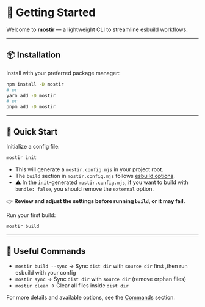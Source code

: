 # 🚀 Getting Started

Welcome to **mostir** — a lightweight CLI to streamline esbuild workflows.

---

## 📦 Installation

Install with your preferred package manager:

```bash
npm install -D mostir
# or
yarn add -D mostir
# or
pnpm add -D mostir
```

---

## 🚀 Quick Start

Initialize a config file:

```bash
mostir init
```

- This will generate a `mostir.config.mjs` in your project root.  
- The `build` section in `mostir.config.mjs` follows [esbuild options](https://esbuild.github.io/api/).
- ⚠️ In the `init`-generated `mostir.config.mjs`, if you want to build with `bundle: false`, you should remove the `external` option.

👉 **Review and adjust the settings before running `build`, or it may fail.**

Run your first build:

```bash
mostir build
```


---

## 🧹 Useful Commands

- `mostir build --sync` → Sync `dist dir` with `source dir` first ,then run esbuild with your config  
- `mostir sync` → Sync `dist dir` with `source dir` (remove orphan files)  
- `mostir clean` → Clear all files inside `dist dir`  

For more details and available options, see the [Commands](./commands.md) section.
